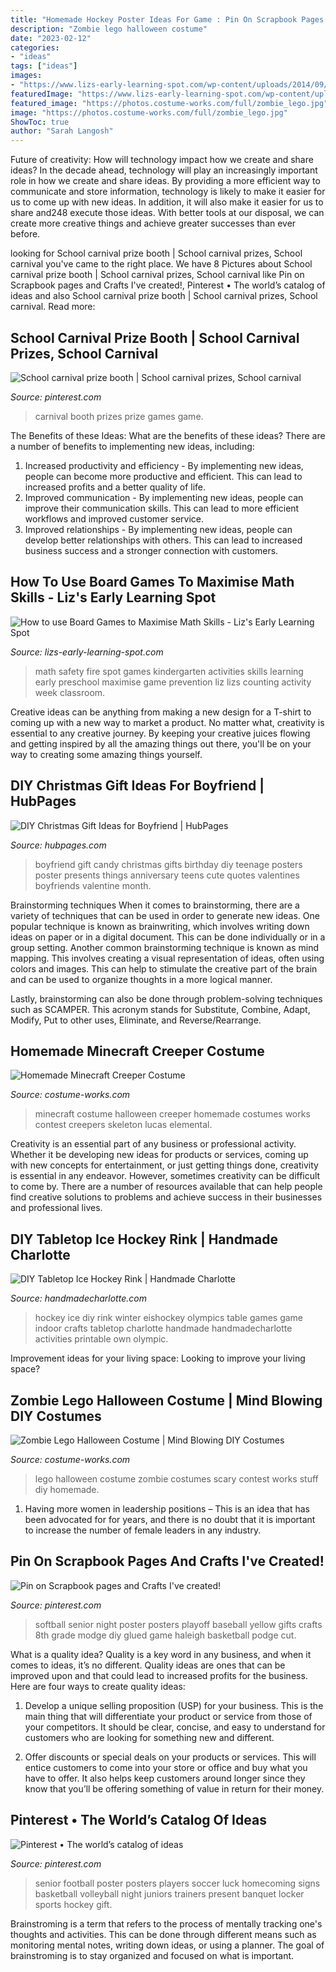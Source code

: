 ```yaml
---
title: "Homemade Hockey Poster Ideas For Game : Pin On Scrapbook Pages And Crafts I&#039;ve Created!"
description: "Zombie lego halloween costume"
date: "2023-02-12"
categories:
- "ideas"
tags: ["ideas"]
images:
- "https://www.lizs-early-learning-spot.com/wp-content/uploads/2014/09/Fire-Safety-freebie2.jpg"
featuredImage: "https://www.lizs-early-learning-spot.com/wp-content/uploads/2014/09/Fire-Safety-freebie2.jpg"
featured_image: "https://photos.costume-works.com/full/zombie_lego.jpg"
image: "https://photos.costume-works.com/full/zombie_lego.jpg"
ShowToc: true
author: "Sarah Langosh"
---
```



Future of creativity: How will technology impact how we create and share ideas?
In the decade ahead, technology will play an increasingly important role in how we create and share ideas. By providing a more efficient way to communicate and store information, technology is likely to make it easier for us to come up with new ideas. In addition, it will also make it easier for us to share and248
execute those ideas. With better tools at our disposal, we can create more creative things and achieve greater successes than ever before.

	

		
looking for School carnival prize booth | School carnival prizes, School carnival you've came to the right place. We have 8 Pictures about School carnival prize booth | School carnival prizes, School carnival like Pin on Scrapbook pages and Crafts I&#039;ve created!, Pinterest • The world’s catalog of ideas and also School carnival prize booth | School carnival prizes, School carnival. Read more:
		
    
## School Carnival Prize Booth | School Carnival Prizes, School Carnival

<img loading=lazy src="https://i.pinimg.com/736x/ec/f8/9c/ecf89c09e0ecb7a6828e0789a3e0a4f3.jpg" onerror="this.onerror=null;this.src='https://tse4.mm.bing.net/th?id=OIP.E3YK6JC7YXYPAYMpavPF-gHaFj&amp;pid=15.1';" alt="School carnival prize booth | School carnival prizes, School carnival">

_Source: pinterest.com_

>carnival booth prizes prize games game. 

	

The Benefits of these Ideas: What are the benefits of these ideas?
There are a number of benefits to implementing new ideas, including: 
1. Increased productivity and efficiency - By implementing new ideas, people can become more productive and efficient. This can lead to increased profits and a better quality of life. 
2. Improved communication - By implementing new ideas, people can improve their communication skills. This can lead to more efficient workflows and improved customer service. 
3. Improved relationships - By implementing new ideas, people can develop better relationships with others. This can lead to increased business success and a stronger connection with customers.

    
## How To Use Board Games To Maximise Math Skills - Liz&#039;s Early Learning Spot

<img loading=lazy src="https://www.lizs-early-learning-spot.com/wp-content/uploads/2014/09/Fire-Safety-freebie2.jpg" onerror="this.onerror=null;this.src='https://tse1.mm.bing.net/th?id=OIP.2sAvJLimikHwVk00P99FjQHaJ4&amp;pid=15.1';" alt="How to use Board Games to Maximise Math Skills - Liz&#039;s Early Learning Spot">

_Source: lizs-early-learning-spot.com_

>math safety fire spot games kindergarten activities skills learning early preschool maximise game prevention liz lizs counting activity week classroom. 

	

Creative ideas can be anything from making a new design for a T-shirt to coming up with a new way to market a product. No matter what, creativity is essential to any creative journey. By keeping your creative juices flowing and getting inspired by all the amazing things out there, you'll be on your way to creating some amazing things yourself.

    
## DIY Christmas Gift Ideas For Boyfriend | HubPages

<img loading=lazy src="https://usercontent2.hubstatic.com/14248973_f520.jpg" onerror="this.onerror=null;this.src='https://tse2.mm.bing.net/th?id=OIP.WidPi4z4h6ZLekeVQs9uWwHaJ6&amp;pid=15.1';" alt="DIY Christmas Gift Ideas for Boyfriend | HubPages">

_Source: hubpages.com_

>boyfriend gift candy christmas gifts birthday diy teenage posters poster presents things anniversary teens cute quotes valentines boyfriends valentine month. 

	

Brainstorming techniques
When it comes to brainstorming, there are a variety of techniques that can be used in order to generate new ideas. One popular technique is known as brainwriting, which involves writing down ideas on paper or in a digital document. This can be done individually or in a group setting.
Another common brainstorming technique is known as mind mapping. This involves creating a visual representation of ideas, often using colors and images. This can help to stimulate the creative part of the brain and can be used to organize thoughts in a more logical manner.

Lastly, brainstorming can also be done through problem-solving techniques such as SCAMPER. This acronym stands for Substitute, Combine, Adapt, Modify, Put to other uses, Eliminate, and Reverse/Rearrange.

    
## Homemade Minecraft Creeper Costume

<img loading=lazy src="https://photos.costume-works.com/full/minecraft_creeper5.jpg" onerror="this.onerror=null;this.src='https://tse1.mm.bing.net/th?id=OIP.E6EwM-rbfhBExBjGydZNJAHaMd&amp;pid=15.1';" alt="Homemade Minecraft Creeper Costume">

_Source: costume-works.com_

>minecraft costume halloween creeper homemade costumes works contest creepers skeleton lucas elemental. 

	

Creativity is an essential part of any business or professional activity. Whether it be developing new ideas for products or services, coming up with new concepts for entertainment, or just getting things done, creativity is essential in any endeavor. However, sometimes creativity can be difficult to come by. There are a number of resources available that can help people find creative solutions to problems and achieve success in their businesses and professional lives.

    
## DIY Tabletop Ice Hockey Rink | Handmade Charlotte

<img loading=lazy src="http://www.handmadecharlotte.com/wp-content/uploads/2015/01/5_ice-hockey_practice-and-wait.jpg" onerror="this.onerror=null;this.src='https://tse4.mm.bing.net/th?id=OIP.gRIvlfegNfYF3Z28SIynzQHaJ4&amp;pid=15.1';" alt="DIY Tabletop Ice Hockey Rink | Handmade Charlotte">

_Source: handmadecharlotte.com_

>hockey ice diy rink winter eishockey olympics table games game indoor crafts tabletop charlotte handmade handmadecharlotte activities printable own olympic. 

	

Improvement ideas for your living space:
Looking to improve your living space?

    
## Zombie Lego Halloween Costume | Mind Blowing DIY Costumes

<img loading=lazy src="https://photos.costume-works.com/full/zombie_lego.jpg" onerror="this.onerror=null;this.src='https://tse1.mm.bing.net/th?id=OIP.-hXawruwRnv3w8JtGzzi-QHaMD&amp;pid=15.1';" alt="Zombie Lego Halloween Costume | Mind Blowing DIY Costumes">

_Source: costume-works.com_

>lego halloween costume zombie costumes scary contest works stuff diy homemade. 

	

1. Having more women in leadership positions – This is an idea that has been advocated for for years, and there is no doubt that it is important to increase the number of female leaders in any industry.

    
## Pin On Scrapbook Pages And Crafts I&#039;ve Created!

<img loading=lazy src="https://i.pinimg.com/originals/8d/90/f6/8d90f6d6cddfc57fb523471b90b52f9c.jpg" onerror="this.onerror=null;this.src='https://tse3.mm.bing.net/th?id=OIP.ZFDOZNzOYPZPU82q8tIY5gAAAA&amp;pid=15.1';" alt="Pin on Scrapbook pages and Crafts I&#039;ve created!">

_Source: pinterest.com_

>softball senior night poster posters playoff baseball yellow gifts crafts 8th grade modge diy glued game haleigh basketball podge cut. 

	

What is a quality idea?
Quality is a key word in any business, and when it comes to ideas, it’s no different. Quality ideas are ones that can be improved upon and that could lead to increased profits for the business. Here are four ways to create quality ideas:
1. Develop a unique selling proposition (USP) for your business. This is the main thing that will differentiate your product or service from those of your competitors. It should be clear, concise, and easy to understand for customers who are looking for something new and different.

2. Offer discounts or special deals on your products or services. This will entice customers to come into your store or office and buy what you have to offer. It also helps keep customers around longer since they know that you’ll be offering something of value in return for their money.


    
## Pinterest • The World’s Catalog Of Ideas

<img loading=lazy src="https://s-media-cache-ak0.pinimg.com/736x/b1/da/7e/b1da7e2ecc3f8dced31f8cb5a6b6a3ea.jpg" onerror="this.onerror=null;this.src='https://tse3.mm.bing.net/th?id=OIP.NOwnu00Ia9N62gAnhdYdzAHaLH&amp;pid=15.1';" alt="Pinterest • The world’s catalog of ideas">

_Source: pinterest.com_

>senior football poster posters players soccer luck homecoming signs basketball volleyball night juniors trainers present banquet locker sports hockey gift. 

	

Brainstroming is a term that refers to the process of mentally tracking one's thoughts and activities. This can be done through different means such as monitoring mental notes, writing down ideas, or using a planner. The goal of brainstroming is to stay organized and focused on what is important.

